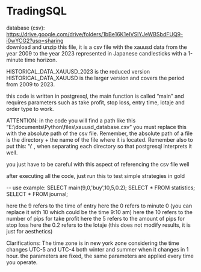 # TradingSQL
database (csv): https://drive.google.com/drive/folders/1bBe16K1eIVSlYJeWBSbdFUQ9-i0wYCG2?usp=sharing  
download and unzip this file, it is a csv file with the xauusd data from the year 2009 to the year 2023 represented in Japanese candlesticks with a 1-minute time horizon.

HISTORICAL_DATA_XAUUSD_2023 is the reduced version 
HISTORICAL_DATA_XAUUSD is the larger version and covers the period from 2009 to 2023.

this code is written in postgresql, the main function is called “main” and requires parameters such as take profit, stop loss, entry time, lotaje and order type to work. 

ATTENTION:
in the code you will find a path like this “E:\\documents\\Python\\files\\xauusd_database.csv” you must replace this with the absolute path of the csv file. 
Remember, the absolute path of a file is the directory + the name of the file where it is located. Remember also to put this: '\\' , when separating each directory so that postgresql interprets it well.


you just have to be careful with this aspect of referencing the csv file well

after executing all the code, just run this to test simple strategies in gold 

-- use example:
SELECT main(9,0,'buy',10,5,0.2);
SELECT * FROM statistics;
SELECT * FROM journal;

here the 9 refers to the time of entry
here the 0 refers to minute 0 (you can replace it with 10 which could be the time 9:10 am)
here the 10 refers to the number of pips for take profit
here the 5 refers to the amount of pips for stop loss
here the 0.2 refers to the lotaje (this does not modify results, it is just for aesthetics)

Clarifications:
The time zone is in new york zone considering the time changes UTC-5 and UTC-4 both winter and summer when it changes in 1 hour. 
the parameters are fixed, the same parameters are applied every time you operate. 



